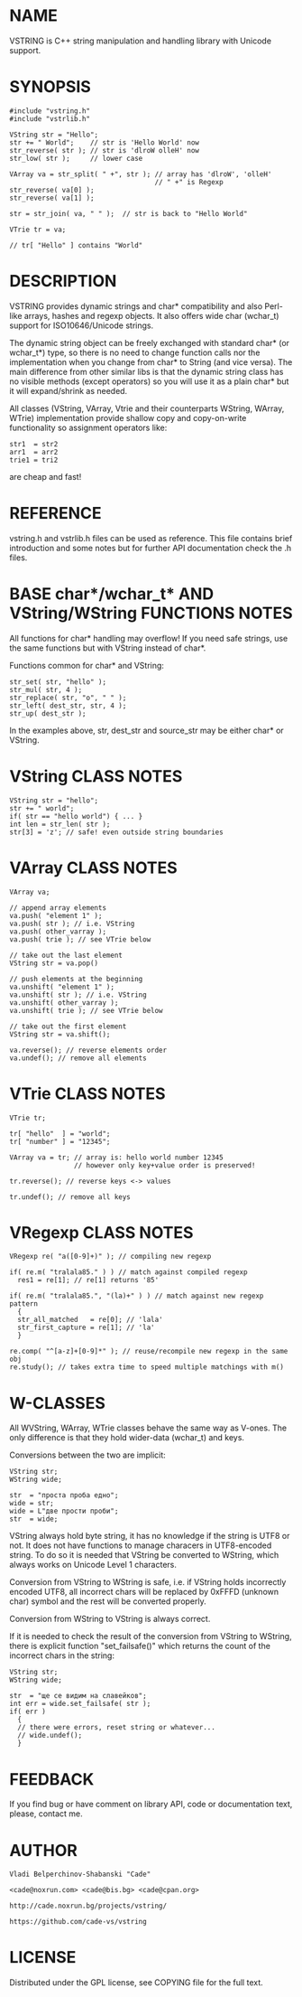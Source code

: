
# NAME

VSTRING is C++ string manipulation and handling library with Unicode support.

# SYNOPSIS

    #include "vstring.h"
    #include "vstrlib.h"

    VString str = "Hello";
    str += " World";    // str is 'Hello World' now
    str_reverse( str ); // str is 'dlroW olleH' now
    str_low( str );     // lower case

    VArray va = str_split( " +", str ); // array has 'dlroW', 'olleH'
                                        // " +" is Regexp
    str_reverse( va[0] );
    str_reverse( va[1] );

    str = str_join( va, " " );  // str is back to "Hello World"
    
    VTrie tr = va;
    
    // tr[ "Hello" ] contains "World"

# DESCRIPTION

VSTRING provides dynamic strings and char* compatibility and also 
Perl-like arrays, hashes and regexp objects. It also offers wide
char (wchar_t) support for ISO10646/Unicode strings.


The dynamic string object can be freely exchanged with
standard char* (or wchar_t*) type, so there is no need to change 
function calls nor the implementation when you change from char* 
to String (and vice versa). The main difference from other similar 
libs is that the dynamic string class has no visible methods (except 
operators) so you will use it as a plain char* but it will expand/shrink 
as needed. 

All classes (VString, VArray, Vtrie and their counterparts WString, WArray, 
WTrie) implementation provide shallow copy and copy-on-write functionality 
so assignment operators like:

    str1  = str2
    arr1  = arr2
    trie1 = tri2
  
are cheap and fast!

# REFERENCE

vstring.h and vstrlib.h files can be used as reference. This file contains
brief introduction and some notes but for further API documentation check
the .h files.

# BASE char*/wchar_t* AND VString/WString FUNCTIONS NOTES

All functions for char* handling may overflow! If you need safe strings, use
the same functions but with VString instead of char*.

Functions common for char* and VString:

    str_set( str, "hello" );
    str_mul( str, 4 );
    str_replace( str, "o", " " );
    str_left( dest_str, str, 4 );
    str_up( dest_str );

In the examples above, str, dest_str and source_str may be either char* 
or VString.

# VString CLASS NOTES

    VString str = "hello";
    str += " world";
    if( str == "hello world") { ... }
    int len = str_len( str );
    str[3] = 'z'; // safe! even outside string boundaries

# VArray CLASS NOTES

    VArray va;
    
    // append array elements
    va.push( "element 1" );
    va.push( str ); // i.e. VString
    va.push( other_varray ); 
    va.push( trie ); // see VTrie below

    // take out the last element
    VString str = va.pop()
    
    // push elements at the beginning 
    va.unshift( "element 1" );
    va.unshift( str ); // i.e. VString
    va.unshift( other_varray ); 
    va.unshift( trie ); // see VTrie below
    
    // take out the first element
    VString str = va.shift();

    va.reverse(); // reverse elements order
    va.undef(); // remove all elements

# VTrie CLASS NOTES

    VTrie tr;
    
    tr[ "hello"  ] = "world";
    tr[ "number" ] = "12345";
    
    VArray va = tr; // array is: hello world number 12345
                    // however only key+value order is preserved!

    tr.reverse(); // reverse keys <-> values
                    
    tr.undef(); // remove all keys

# VRegexp CLASS NOTES

    VRegexp re( "a([0-9]+)" ); // compiling new regexp

    if( re.m( "tralala85." ) ) // match against compiled regexp
      res1 = re[1]; // re[1] returns '85'

    if( re.m( "tralala85.", "(la)+" ) ) // match against new regexp pattern
      {
      str_all_matched   = re[0]; // 'lala'
      str_first_capture = re[1]; // 'la'
      }
      
    re.comp( "^[a-z]+[0-9]*" ); // reuse/recompile new regexp in the same obj
    re.study(); // takes extra time to speed multiple matchings with m()

# W-CLASSES

All WVString, WArray, WTrie classes behave the same way as V-ones. The only
difference is that they hold wider-data (wchar_t) and keys.

Conversions between the two are implicit:

    VString str;
    WString wide;
    
    str  = "проста проба едно";
    wide = str;
    wide = L"две прости проби";
    str  = wide;

VString always hold byte string, it has no knowledge if the string is UTF8 or
not. It does not have functions to manage characers in UTF8-encoded string.
To do so it is needed that VString be converted to WString, which always works
on Unicode Level 1 characters. 

Conversion from VString to WString is safe, i.e. if VString holds incorrectly
encoded UTF8, all incorrect chars will be replaced by 0xFFFD (unknown char)
symbol and the rest will be converted properly.

Conversion from WString to VString is always correct.

If it is needed to check the result of the conversion from VString to WString,
there is explicit function "set_failsafe()" which returns the count of the
incorrect chars in the string:

    VString str;
    WString wide;
    
    str  = "ще се видим на славейков";
    int err = wide.set_failsafe( str );
    if( err )
      {
      // there were errors, reset string or whatever...
      // wide.undef();
      }

# FEEDBACK

If you find bug or have comment on library API, code or documentation text,
please, contact me.

# AUTHOR

    Vladi Belperchinov-Shabanski "Cade" 

    <cade@noxrun.com> <cade@bis.bg> <cade@cpan.org>

    http://cade.noxrun.bg/projects/vstring/

    https://github.com/cade-vs/vstring

# LICENSE

Distributed under the GPL license, see COPYING file for the full text.

